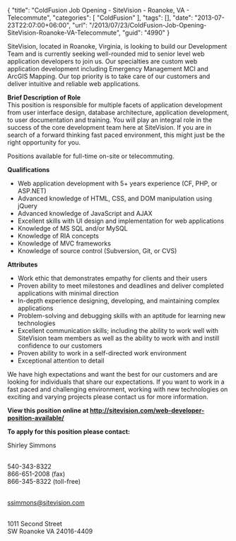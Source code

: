 {
	"title": "ColdFusion Job Opening - SiteVision - Roanoke, VA - Telecommute",
	"categories": [
		"ColdFusion"
	],
	"tags": [],
	"date": "2013-07-23T22:07:00+06:00",
	"url": "/2013/07/23/ColdFusion-Job-Opening-SiteVision-Roanoke-VA-Telecommute",
	"guid": "4990"
}

<p>
	SiteVision, located in Roanoke, Virginia, is looking to build our Development Team and is currently seeking well-rounded mid to senior level web application developers to join us. Our specialties are custom web application development including Emergency Management MCI and ArcGIS Mapping. Our top priority is to take care of our customers and deliver intuitive and reliable web applications.
</p>

<p>
	<strong>Brief Description of Role</strong><br />
	This position is responsible for multiple facets of application development from user interface design, database architecture, application development, to user documentation and training. You will play an integral role in the success of the core development team here at SiteVision. If you are in search of a forward thinking fast paced environment, this might just be the right opportunity for you.
</p>

<p>Positions available for full-time on-site or telecommuting.</p>

<strong>Qualifications</strong>
<ul>
	<li>Web application development with 5+ years experience (CF, PHP, or ASP.NET)</li> 
	<li>Advanced knowledge of HTML, CSS, and DOM manipulation using jQuery</li>
	<li>Advanced knowledge of JavaScript and AJAX</li>
	<li>Excellent skills with UI design and implementation for web applications</li>
	<li>Knowledge of MS SQL and/or MySQL</li>
	<li>Knowledge of RIA concepts</li>
	<li>Knowledge of MVC frameworks</li>
	<li>Knowledge of source control (Subversion, Git, or CVS)</li>
</ul>

<strong>Attributes</strong>
<ul>
	<li>Work ethic that demonstrates empathy for clients and their users</li>
	<li>Proven ability to meet milestones and deadlines and deliver completed applications with minimal direction</li>
	<li>In-depth experience designing, developing, and maintaining complex applications</li>
	<li>Problem-solving and debugging skills with an aptitude for learning new technologies</li>
	<li>Excellent communication skills; including the ability to work well with SiteVision team members as well as the ability to work with and instill confidence to our customers</li>
	<li>Proven ability to work in a self-directed work environment</li>
	<li>Exceptional attention to detail</li>
</ul>

<p>We have high expectations and want the best for our customers and are looking for individuals that share our expectations. If you want to work in a fast paced and challenging environment, working with new technologies on exciting and varying projects please contact us for more information.</p>


<p><strong>View this position online at <a href="http://sitevision.com/web-developer-position-available/">http://sitevision.com/web-developer-position-available/</a></strong></p>

<p><strong>To apply for this position please contact:</strong></p>

Shirley Simmons
<br /><br />

540-343-8322<br />
866-651-2008 (fax)<br />
866-345-8322 (toll-free)
<br /><br />

ssimmons@sitevision.com
<br /><br />

1011 Second Street<br />
SW Roanoke VA 24016-4409
<br /><br />